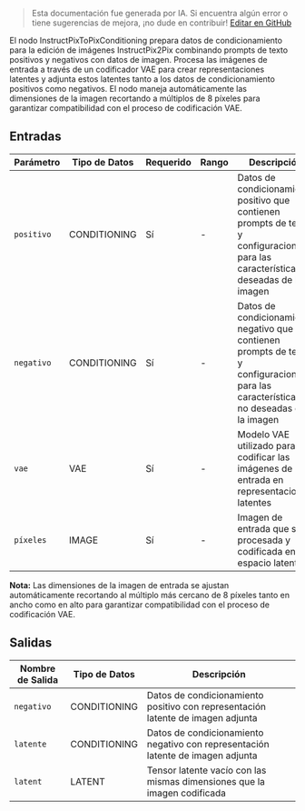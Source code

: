 > Esta documentación fue generada por IA. Si encuentra algún error o tiene sugerencias de mejora, ¡no dude en contribuir! [Editar en GitHub](https://github.com/Comfy-Org/embedded-docs/blob/main/comfyui_embedded_docs/docs/InstructPixToPixConditioning/es.md)

El nodo InstructPixToPixConditioning prepara datos de condicionamiento para la edición de imágenes InstructPix2Pix combinando prompts de texto positivos y negativos con datos de imagen. Procesa las imágenes de entrada a través de un codificador VAE para crear representaciones latentes y adjunta estos latentes tanto a los datos de condicionamiento positivos como negativos. El nodo maneja automáticamente las dimensiones de la imagen recortando a múltiplos de 8 píxeles para garantizar compatibilidad con el proceso de codificación VAE.

## Entradas

| Parámetro | Tipo de Datos | Requerido | Rango | Descripción |
|-----------|-----------|----------|-------|-------------|
| `positivo` | CONDITIONING | Sí | - | Datos de condicionamiento positivo que contienen prompts de texto y configuraciones para las características deseadas de la imagen |
| `negativo` | CONDITIONING | Sí | - | Datos de condicionamiento negativo que contienen prompts de texto y configuraciones para las características no deseadas de la imagen |
| `vae` | VAE | Sí | - | Modelo VAE utilizado para codificar las imágenes de entrada en representaciones latentes |
| `píxeles` | IMAGE | Sí | - | Imagen de entrada que será procesada y codificada en el espacio latente |

**Nota:** Las dimensiones de la imagen de entrada se ajustan automáticamente recortando al múltiplo más cercano de 8 píxeles tanto en ancho como en alto para garantizar compatibilidad con el proceso de codificación VAE.

## Salidas

| Nombre de Salida | Tipo de Datos | Descripción |
|-------------|-----------|-------------|
| `negativo` | CONDITIONING | Datos de condicionamiento positivo con representación latente de imagen adjunta |
| `latente` | CONDITIONING | Datos de condicionamiento negativo con representación latente de imagen adjunta |
| `latent` | LATENT | Tensor latente vacío con las mismas dimensiones que la imagen codificada |

